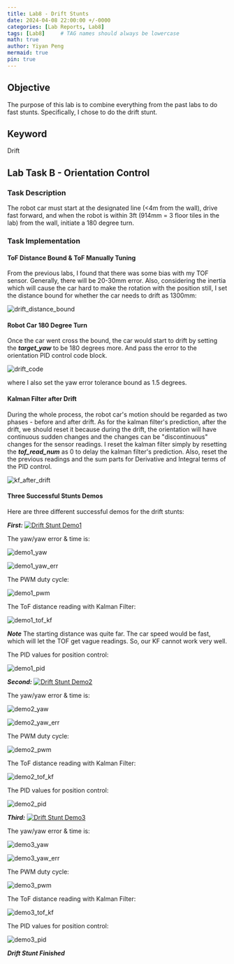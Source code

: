 ```yaml
---
title: Lab8 - Drift Stunts
date: 2024-04-08 22:00:00 +/-0000
categories: [Lab Reports, Lab8]
tags: [Lab8]     # TAG names should always be lowercase
math: true
author: Yiyan Peng
mermaid: true
pin: true
---
```


## Objective

The purpose of this lab is to combine everything from the past labs to do fast stunts. Specifically, I chose to do the drift stunt.

## Keyword

Drift

## Lab Task B - Orientation Control

### Task Description

The robot car must start at the designated line (<4m from the wall), drive fast forward, and when the robot is within 3ft (914mm = 3 floor tiles in the lab) from the wall, initiate a 180 degree turn.

### Task Implementation

#### ToF Distance Bound & ToF Manually Tuning

From the previous labs, I found that there was some bias with my TOF sensor. Generally, there will be 20-30mm error. Also, considering the inertia which will cause the car hard to make the rotation with the position still, I set the distance bound for whether the car needs to drift as 1300mm:

![drift_distance_bound](/Fast-Robots/assets/images/lab8/drift_distance_bound.png "drift_distance_bound")

#### Robot Car 180 Degree Turn

Once the car went cross the bound, the car would start to drift by setting the ***target_yaw*** to be 180 degrees more. And pass the error to the orientation PID control code block.

![drift_code](/Fast-Robots/assets/images/lab8/drift_code.png "drift_code")

where I also set the yaw error tolerance bound as 1.5 degrees.

#### Kalman Filter after Drift

During the whole process, the robot car's motion should be regarded as two phases - before and after drift. As for the kalman filter's prediction, after the drift, we should reset it because during the drift, the orientation will have continuous sudden changes and the changes can be "discontinuous" changes for the sensor readings. I reset the kalman filter simply by resetting the ***tof_read_num*** as 0 to delay the kalman filter's prediction. Also, reset the the previous readings and the sum parts for Derivative and Integral terms of the PID control.

![kf_after_drift](/Fast-Robots/assets/images/lab8/kf_after_drift.png "kf_after_drift")

#### Three Successful Stunts Demos

Here are three different successful demos for the drift stunts:

***First:***
[![Drift Stunt Demo1](https://img.youtube.com/vi/ZZUs27Xo618/maxresdefault.jpg)](https://www.youtube.com/watch?v=ZZUs27Xo618)

The yaw/yaw error & time is:

![demo1_yaw](/Fast-Robots/assets/images/lab8/demo1_yaw.png "demo1_yaw")

![demo1_yaw_err](/Fast-Robots/assets/images/lab8/demo1_yaw_err.png "demo1_yaw_err")

The PWM duty cycle:

![demo1_pwm](/Fast-Robots/assets/images/lab8/demo1_pwm.png "demo1_pwm")

The ToF distance reading with Kalman Filter:

![demo1_tof_kf](/Fast-Robots/assets/images/lab8/demo1_tof_kf.png "demo1_tof_kf")

***Note*** The starting distance was quite far. The car speed would be fast, which will let the TOF get vague readings. So, our KF cannot work very well.

The PID values for position control:

![demo1_pid](/Fast-Robots/assets/images/lab8/demo1_pid.png "demo1_pid")

***Second:***
[![Drift Stunt Demo2](https://img.youtube.com/vi/4vlYmD8dvFo/maxresdefault.jpg)](https://www.youtube.com/watch?v=4vlYmD8dvFo)

The yaw/yaw error & time is:

![demo2_yaw](/Fast-Robots/assets/images/lab8/demo2_yaw.png "demo2_yaw")

![demo2_yaw_err](/Fast-Robots/assets/images/lab8/demo2_yaw_err.png "demo2_yaw_err")

The PWM duty cycle:

![demo2_pwm](/Fast-Robots/assets/images/lab8/demo2_pwm.png "demo2_pwm")

The ToF distance reading with Kalman Filter:

![demo2_tof_kf](/Fast-Robots/assets/images/lab8/demo2_tof_kf.png "demo2_tof_kf")

The PID values for position control:

![demo2_pid](/Fast-Robots/assets/images/lab8/demo2_pid.png "demo2_pid")

***Third:***
[![Drift Stunt Demo3](https://img.youtube.com/vi/W-BTAXYrQt0/maxresdefault.jpg)](https://www.youtube.com/watch?v=W-BTAXYrQt0)

The yaw/yaw error & time is:

![demo3_yaw](/Fast-Robots/assets/images/lab8/demo3_yaw.png "demo3_yaw")

![demo3_yaw_err](/Fast-Robots/assets/images/lab8/demo3_yaw_err.png "demo3_yaw_err")

The PWM duty cycle:

![demo3_pwm](/Fast-Robots/assets/images/lab8/demo3_pwm.png "demo3_pwm")

The ToF distance reading with Kalman Filter:

![demo3_tof_kf](/Fast-Robots/assets/images/lab8/demo3_tof_kf.png "demo3_tof_kf")

The PID values for position control:

![demo3_pid](/Fast-Robots/assets/images/lab8/demo3_pid.png "demo3_pid")

***Drift Stunt Finished***
